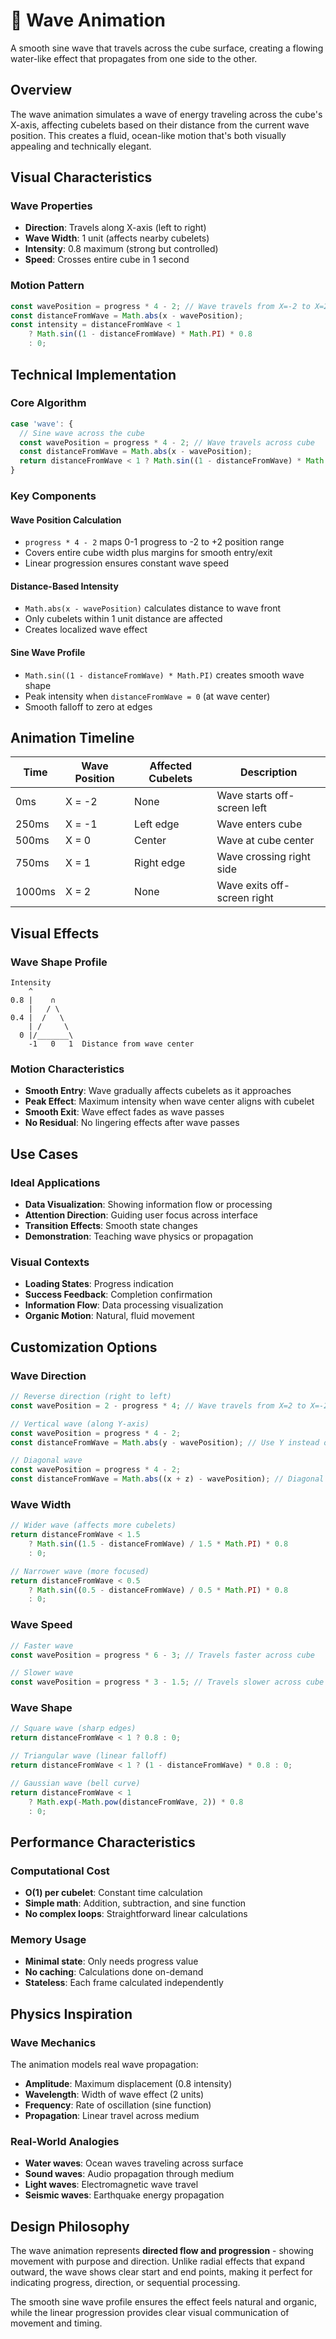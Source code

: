 # 🌊 Wave Animation

A smooth sine wave that travels across the cube surface, creating a flowing
water-like effect that propagates from one side to the other.

## Overview

The wave animation simulates a wave of energy traveling across the cube's
X-axis, affecting cubelets based on their distance from the current wave
position. This creates a fluid, ocean-like motion that's both visually appealing
and technically elegant.

## Visual Characteristics

### Wave Properties

- **Direction**: Travels along X-axis (left to right)
- **Wave Width**: 1 unit (affects nearby cubelets)
- **Intensity**: 0.8 maximum (strong but controlled)
- **Speed**: Crosses entire cube in 1 second

### Motion Pattern

```typescript
const wavePosition = progress * 4 - 2; // Wave travels from X=-2 to X=2
const distanceFromWave = Math.abs(x - wavePosition);
const intensity = distanceFromWave < 1
    ? Math.sin((1 - distanceFromWave) * Math.PI) * 0.8
    : 0;
```

## Technical Implementation

### Core Algorithm

```typescript
case 'wave': {
  // Sine wave across the cube
  const wavePosition = progress * 4 - 2; // Wave travels across cube
  const distanceFromWave = Math.abs(x - wavePosition);
  return distanceFromWave < 1 ? Math.sin((1 - distanceFromWave) * Math.PI) * 0.8 : 0;
}
```

### Key Components

#### Wave Position Calculation

- `progress * 4 - 2` maps 0-1 progress to -2 to +2 position range
- Covers entire cube width plus margins for smooth entry/exit
- Linear progression ensures constant wave speed

#### Distance-Based Intensity

- `Math.abs(x - wavePosition)` calculates distance to wave front
- Only cubelets within 1 unit distance are affected
- Creates localized wave effect

#### Sine Wave Profile

- `Math.sin((1 - distanceFromWave) * Math.PI)` creates smooth wave shape
- Peak intensity when `distanceFromWave = 0` (at wave center)
- Smooth falloff to zero at edges

## Animation Timeline

| Time   | Wave Position | Affected Cubelets | Description                 |
| ------ | ------------- | ----------------- | --------------------------- |
| 0ms    | X = -2        | None              | Wave starts off-screen left |
| 250ms  | X = -1        | Left edge         | Wave enters cube            |
| 500ms  | X = 0         | Center            | Wave at cube center         |
| 750ms  | X = 1         | Right edge        | Wave crossing right side    |
| 1000ms | X = 2         | None              | Wave exits off-screen right |

## Visual Effects

### Wave Shape Profile

```
Intensity
    ^
0.8 |    ∩
    |   / \
0.4 |  /   \
    | /     \
  0 |/_______\
    -1   0   1  Distance from wave center
```

### Motion Characteristics

- **Smooth Entry**: Wave gradually affects cubelets as it approaches
- **Peak Effect**: Maximum intensity when wave center aligns with cubelet
- **Smooth Exit**: Wave effect fades as wave passes
- **No Residual**: No lingering effects after wave passes

## Use Cases

### Ideal Applications

- **Data Visualization**: Showing information flow or processing
- **Attention Direction**: Guiding user focus across interface
- **Transition Effects**: Smooth state changes
- **Demonstration**: Teaching wave physics or propagation

### Visual Contexts

- **Loading States**: Progress indication
- **Success Feedback**: Completion confirmation
- **Information Flow**: Data processing visualization
- **Organic Motion**: Natural, fluid movement

## Customization Options

### Wave Direction

```typescript
// Reverse direction (right to left)
const wavePosition = 2 - progress * 4; // Wave travels from X=2 to X=-2

// Vertical wave (along Y-axis)
const wavePosition = progress * 4 - 2;
const distanceFromWave = Math.abs(y - wavePosition); // Use Y instead of X

// Diagonal wave
const wavePosition = progress * 4 - 2;
const distanceFromWave = Math.abs((x + z) - wavePosition); // Diagonal direction
```

### Wave Width

```typescript
// Wider wave (affects more cubelets)
return distanceFromWave < 1.5
    ? Math.sin((1.5 - distanceFromWave) / 1.5 * Math.PI) * 0.8
    : 0;

// Narrower wave (more focused)
return distanceFromWave < 0.5
    ? Math.sin((0.5 - distanceFromWave) / 0.5 * Math.PI) * 0.8
    : 0;
```

### Wave Speed

```typescript
// Faster wave
const wavePosition = progress * 6 - 3; // Travels faster across cube

// Slower wave
const wavePosition = progress * 3 - 1.5; // Travels slower across cube
```

### Wave Shape

```typescript
// Square wave (sharp edges)
return distanceFromWave < 1 ? 0.8 : 0;

// Triangular wave (linear falloff)
return distanceFromWave < 1 ? (1 - distanceFromWave) * 0.8 : 0;

// Gaussian wave (bell curve)
return distanceFromWave < 1
    ? Math.exp(-Math.pow(distanceFromWave, 2)) * 0.8
    : 0;
```

## Performance Characteristics

### Computational Cost

- **O(1) per cubelet**: Constant time calculation
- **Simple math**: Addition, subtraction, and sine function
- **No complex loops**: Straightforward linear calculations

### Memory Usage

- **Minimal state**: Only needs progress value
- **No caching**: Calculations done on-demand
- **Stateless**: Each frame calculated independently

## Physics Inspiration

### Wave Mechanics

The animation models real wave propagation:

- **Amplitude**: Maximum displacement (0.8 intensity)
- **Wavelength**: Width of wave effect (2 units)
- **Frequency**: Rate of oscillation (sine function)
- **Propagation**: Linear travel across medium

### Real-World Analogies

- **Water waves**: Ocean waves traveling across surface
- **Sound waves**: Audio propagation through medium
- **Light waves**: Electromagnetic wave travel
- **Seismic waves**: Earthquake energy propagation

## Design Philosophy

The wave animation represents **directed flow and progression** - showing
movement with purpose and direction. Unlike radial effects that expand outward,
the wave shows clear start and end points, making it perfect for indicating
progress, direction, or sequential processing.

The smooth sine wave profile ensures the effect feels natural and organic, while
the linear progression provides clear visual communication of movement and
timing.
